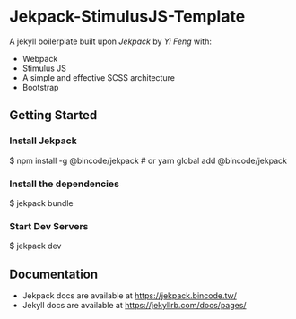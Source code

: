 # Jekpack-StimulusJS-Template
A jekyll boilerplate built upon *Jekpack* by *Yi Feng* with:
- Webpack
- Stimulus JS
- A simple and effective SCSS architecture
- Bootstrap

## Getting Started
### Install Jekpack
$ npm install -g @bincode/jekpack # or yarn global add @bincode/jekpack

### Install the dependencies
$ jekpack bundle

### Start Dev Servers
$ jekpack dev

## Documentation
- Jekpack docs are available at https://jekpack.bincode.tw/
- Jekyll docs are available at https://jekyllrb.com/docs/pages/
